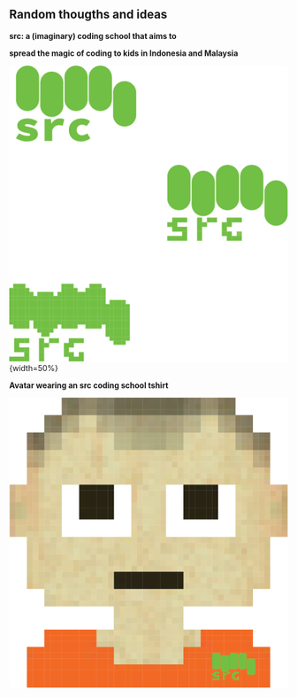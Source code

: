 ## Random thougths and ideas

**src: a (imaginary) coding school that aims to**

**spread the magic of coding to kids in Indonesia and Malaysia** 

![src logo](src_mult.png){width=50%}






**Avatar wearing an src coding school tshirt** 

![src tshirt](avatar.png)
